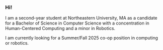 ### Hi!
I am a second-year student at Northeastern University, MA as a candidate for a Bachelor of Science in Computer Science with a concentration in Human-Centered Computing and a minor in Robotics.

I am currently looking for a Summer/Fall 2025 co-op position in computing or robotics.

<!--
**Arushi55/Arushi55** is a ✨ _special_ ✨ repository because its `README.md` (this file) appears on your GitHub profile.

Here are some ideas to get you started:

- 🔭 I’m currently working on ...
- 🌱 I’m currently learning ...
- 👯 I’m looking to collaborate on ...
- 🤔 I’m looking for help with ...
- 💬 Ask me about ...
- 📫 How to reach me: ...
- 😄 Pronouns: ...
- ⚡ Fun fact: ...
-->
